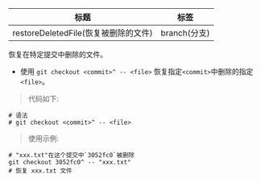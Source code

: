 | 标题                                 | 标签         |
| ------------------------------------ | ------------ |
| restoreDeletedFile(恢复被删除的文件) | branch(分支) |

恢复在特定提交中删除的文件。

- 使用 `git checkout <commit>^ -- <file>` 恢复指定`<commit>`中删除的指定`<file>`。

> 代码如下:

```shell
# 语法
# git checkout <commit>^ -- <file>
```

> 使用示例:

```shell
# "xxx.txt"在这个提交中`3052fc0`被删除
git checkout 3052fc0^ -- "xxx.txt"
# 恢复 xxx.txt 文件
```
